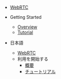 * [WebRTC](index)
* Getting Started
    * [Overview](en/overview)
    * [Tutorial](en/tutorial)

* 日本語
    * [WebRTC](jp/index)
    * 利用を開始する
        * [概要](jp/overview)
        * [チュートリアル](jp/tutorial)
